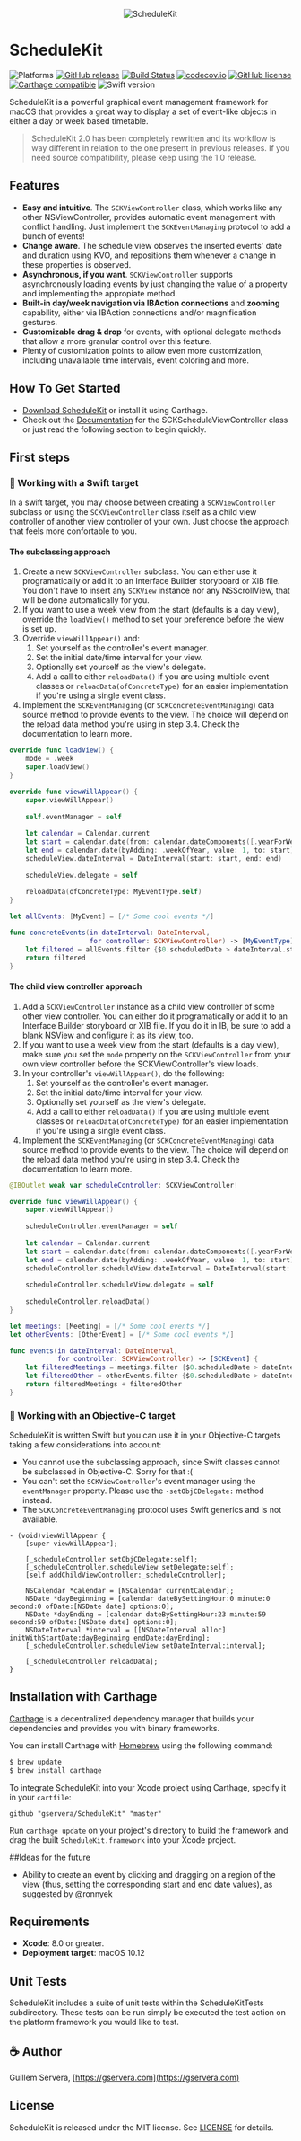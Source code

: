 <p align="center" >
 <img style="max-width:100%" src="https://gservera.com/cdn/sck/ScheduleKit2.png" alt="ScheduleKit" title="ScheduleKit">
 </p>
 
# ScheduleKit
 
![Platforms](https://img.shields.io/badge/platforms-macOS-blue.svg)
[![GitHub release](https://img.shields.io/github/release/gservera/schedulekit.svg)](https://github.com/gservera/ScheduleKit/releases) 
[![Build Status](https://travis-ci.org/gservera/ScheduleKit.svg?branch=master)](https://travis-ci.org/gservera/ScheduleKit) 
[![codecov.io](https://codecov.io/github/gservera/ScheduleKit/coverage.svg?branch=master)](https://codecov.io/github/gservera/ScheduleKit?branch=master)
[![GitHub license](https://img.shields.io/badge/license-MIT-lightgrey.svg)](https://raw.githubusercontent.com/gservera/ScheduleKit/master/LICENSE.md) 
[![Carthage compatible](https://img.shields.io/badge/Carthage-compatible-4BC51D.svg?style=flat)](https://github.com/Carthage/Carthage)
![Swift version](https://img.shields.io/badge/swift-3.0-orange.svg)
 
ScheduleKit is a powerful graphical event management framework for macOS that provides a great way to display a set of event-like objects in either a day or week based timetable.

> ScheduleKit 2.0 has been completely rewritten and its workflow is way different in relation to the one present in previous releases. If you need source compatibility, please keep using the 1.0 release.

## Features

* **Easy and intuitive**. The `SCKViewController` class, which works like any other NSViewController, provides automatic event management with conflict handling. Just implement the `SCKEventManaging` protocol to add a bunch of events!
* **Change aware**. The schedule view observes the inserted events' date and duration using KVO, and repositions them whenever a change in these properties is observed.
* **Asynchronous, if you want**. `SCKViewController` supports asynchronously loading events by just changing the value of a property and implementing the appropiate method.
* **Built-in day/week navigation via IBAction connections** and **zooming** capability, either via IBAction connections and/or magnification gestures.
* **Customizable drag & drop** for events, with optional delegate methods that allow a more granular control over this feature.
* Plenty of customization points to allow even more customization, including unavailable time intervals, event coloring and more.

## How To Get Started

- [Download ScheduleKit](https://github.com/gservera/ScheduleKit/archive/master.zip) or install it using Carthage.
- Check out the [Documentation](https://gservera.com/docs/ScheduleKit/) for the SCKScheduleViewController class or just read the following section to begin quickly.


## First steps

### 🔶 Working with a Swift target

In a swift target, you may choose between creating a `SCKViewController` subclass or using the `SCKViewController` class itself as a child view controller of another view controller of your own. Just choose the approach that feels more confortable to you.

#### The subclassing approach

1. Create a new `SCKViewController` subclass. You can either use it programatically or add it to an Interface Builder storyboard or XIB file. You don't have to insert any `SCKView` instance nor any NSScrollView, that will be done automatically for you.
2. If you want to use a week view from the start (defaults is a day view), override the `loadView()` method to set your preference before the view is set up.
3. Override `viewWillAppear()` and:
   1. Set yourself as the controller's event manager.
   2. Set the initial date/time interval for your view.
   3. Optionally set yourself as the view's delegate.
   4. Add a call to either `reloadData()` if you are using multiple event classes or `reloadData(ofConcreteType)` for an easier implementation if you're using a single event class.
5. Implement the `SCKEventManaging` (or `SCKConcreteEventManaging`) data source method to provide events to the view. The choice will depend on the reload data method you're using in step 3.4. Check the documentation to learn more.

```swift
override func loadView() {
    mode = .week
    super.loadView()
}

override func viewWillAppear() {
    super.viewWillAppear()
    
    self.eventManager = self
    
    let calendar = Calendar.current
    let start = calendar.date(from: calendar.dateComponents([.yearForWeekOfYear,.weekOfYear], from: Date()))!
    let end = calendar.date(byAdding: .weekOfYear, value: 1, to: start)!
    scheduleView.dateInterval = DateInterval(start: start, end: end)
    
	scheduleView.delegate = self
	 
    reloadData(ofConcreteType: MyEventType.self)
}

let allEvents: [MyEvent] = [/* Some cool events */]

func concreteEvents(in dateInterval: DateInterval, 
                    for controller: SCKViewController) -> [MyEventType] {
    let filtered = allEvents.filter {$0.scheduledDate > dateInterval.start && $0.scheduledDate <= dateInterval.end}
    return filtered 
}
```

#### The child view controller approach

1. Add a `SCKViewController` instance as a child view controller of some other view controller. You can either do it programatically or add it to an Interface Builder storyboard or XIB file. If you do it in IB, be sure to add a blank NSView and configure it as its view, too.
2. If you want to use a week view from the start (defaults is a day view), make sure you set the `mode` property on the `SCKViewController` from your own view controller before the SCKViewController's view loads.
3. In your controller's `viewWillAppear()`, do the following:
   1. Set yourself as the controller's event manager.
   2. Set the initial date/time interval for your view.
   3. Optionally set yourself as the view's delegate.
   4. Add a call to either `reloadData()` if you are using multiple event classes or `reloadData(ofConcreteType)` for an easier implementation if you're using a single event class.
5. Implement the `SCKEventManaging` (or `SCKConcreteEventManaging`) data source method to provide events to the view. The choice will depend on the reload data method you're using in step 3.4. Check the documentation to learn more.

```swift
@IBOutlet weak var scheduleController: SCKViewController!

override func viewWillAppear() {
    super.viewWillAppear()
    
    scheduleController.eventManager = self
    
    let calendar = Calendar.current
    let start = calendar.date(from: calendar.dateComponents([.yearForWeekOfYear,.weekOfYear], from: Date()))!
    let end = calendar.date(byAdding: .weekOfYear, value: 1, to: start)!
    scheduleController.scheduleView.dateInterval = DateInterval(start: start, end: end)
    
	scheduleController.scheduleView.delegate = self
	 
    scheduleController.reloadData()
}

let meetings: [Meeting] = [/* Some cool events */]
let otherEvents: [OtherEvent] = [/* Some cool events */]

func events(in dateInterval: DateInterval, 
            for controller: SCKViewController) -> [SCKEvent] {
    let filteredMeetings = meetings.filter {$0.scheduledDate > dateInterval.start && $0.scheduledDate <= dateInterval.end}
    let filteredOther = otherEvents.filter {$0.scheduledDate > dateInterval.start && $0.scheduledDate <= dateInterval.end}
    return filteredMeetings + filteredOther
}
```


### 🔷 Working with an Objective-C target

ScheduleKit is written Swift but you can use it in your Objective-C targets taking a few considerations into account:

* You cannot use the subclassing approach, since Swift classes cannot be subclassed in Objective-C. Sorry for that :(
* You can't set the `SCKViewController`'s event manager using the `eventManager` property. Please use the `-setObjCDelegate:` method instead. 
* The `SCKConcreteEventManaging` protocol uses Swift generics and is not available.

```objc
- (void)viewWillAppear {
    [super viewWillAppear];
    
    [_scheduleController setObjCDelegate:self];
    [_scheduleController.scheduleView setDelegate:self];
    [self addChildViewController:_scheduleController];
    
    NSCalendar *calendar = [NSCalendar currentCalendar];
    NSDate *dayBeginning = [calendar dateBySettingHour:0 minute:0 second:0 ofDate:[NSDate date] options:0];
    NSDate *dayEnding = [calendar dateBySettingHour:23 minute:59 second:59 ofDate:[NSDate date] options:0];
    NSDateInterval *interval = [[NSDateInterval alloc] initWithStartDate:dayBeginning endDate:dayEnding];
    [_scheduleController.scheduleView setDateInterval:interval];

    [_scheduleController reloadData];
}
```

## Installation with Carthage

[Carthage](https://github.com/Carthage/Carthage) is a decentralized dependency manager that builds your dependencies and provides you with binary frameworks.

You can install Carthage with [Homebrew](http://brew.sh/) using the following command:

```bash
$ brew update
$ brew install carthage
```

To integrate ScheduleKit into your Xcode project using Carthage, specify it in your `cartfile`:

```ogdl
github "gservera/ScheduleKit" "master"
```

Run `carthage update` on your project's directory to build the framework and drag the built `ScheduleKit.framework` into your Xcode project.
 
##Ideas for the future
 
* Ability to create an event by clicking and dragging on a region of the view (thus, setting the corresponding start and end date values), as suggested by @ronnyek

## Requirements

* **Xcode**: 8.0 or greater.
* **Deployment target**: macOS 10.12

## Unit Tests

ScheduleKit includes a suite of unit tests within the ScheduleKitTests subdirectory. These tests can be run simply be executed the test action on the platform framework you would like to test.

## ☕️ Author

Guillem Servera, [https://gservera.com](https://gservera.com)

## License

ScheduleKit is released under the MIT license. See [LICENSE](https://github.com/gservera/ScheduleKit/blob/master/LICENSE.md) for details.
